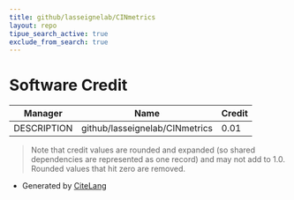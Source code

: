 ```yaml
---
title: github/lasseignelab/CINmetrics
layout: repo
tipue_search_active: true
exclude_from_search: true
---
```

# Software Credit

|Manager|Name|Credit|
|-------|----|------|
|DESCRIPTION|github/lasseignelab/CINmetrics|0.01|


> Note that credit values are rounded and expanded (so shared dependencies are represented as one record) and may not add to 1.0. Rounded values that hit zero are removed.


- Generated by [CiteLang](https://github.com/vsoch/citelang)
